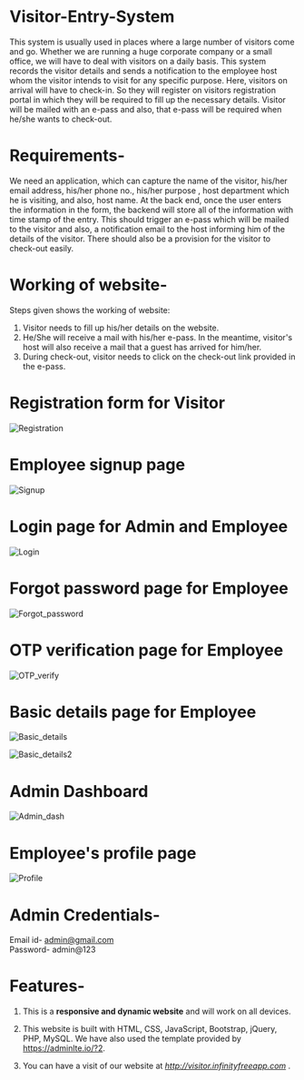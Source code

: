 # Visitor-Entry-System

This system is usually used in places where a large number of visitors come and go. Whether we are running a huge corporate company or a small office, we will have to deal with visitors on a daily basis. This system records the visitor details and sends a notification to the employee host whom the visitor intends to visit for any specific purpose. Here, visitors on arrival will have to check-in. So they will register on visitors registration portal in which they will be required to fill up the necessary details. Visitor will be mailed with an e-pass and also, that e-pass will be required when he/she wants to check-out.


# Requirements-

We need an application, which can capture the name of the visitor, his/her email address, his/her phone no., his/her purpose ,
host department which he is visiting, and also, host name.
At the back end, once the user enters the information in the form, the backend will store all of the information with time stamp of the entry.
This should trigger an e-pass which will be mailed to the visitor and also, a notification email to the host informing him of the details of the visitor.
There should also be a provision for the visitor to check-out easily.


# Working of website-

Steps given shows the working of website:

1) Visitor needs to fill up his/her details on the website.
2) He/She will receive a mail with his/her e-pass. In the meantime, visitor's host will also receive a mail that a guest has arrived for him/her.
3) During check-out, visitor needs to click on the check-out link provided in the e-pass.


# Registration form for Visitor

![Registration](https://user-images.githubusercontent.com/71785870/118768759-02209c80-b89d-11eb-8cce-0d3aa4d92612.jpeg)

# Employee signup page

![Signup](https://user-images.githubusercontent.com/71785870/118769042-54fa5400-b89d-11eb-8453-e097eca3c520.jpeg)

# Login page for Admin and Employee

![Login](https://user-images.githubusercontent.com/71785870/118768860-20869800-b89d-11eb-80dc-c2faa4605d8f.jpeg)

# Forgot password page for Employee

![Forgot_password](https://user-images.githubusercontent.com/71785870/118769104-6e9b9b80-b89d-11eb-8eb6-7269eb8fb235.jpeg)


# OTP verification page for Employee

![OTP_verify](https://user-images.githubusercontent.com/71785870/118769129-74917c80-b89d-11eb-99d5-69a0e45362b4.jpeg)


# Basic details page for Employee

![Basic_details](https://user-images.githubusercontent.com/71785870/118769149-7b1ff400-b89d-11eb-9b0c-109e2d91eb4a.jpeg)

![Basic_details2](https://user-images.githubusercontent.com/71785870/118769155-7c512100-b89d-11eb-8938-6d54cd958034.jpeg)

# Admin Dashboard

![Admin_dash](https://user-images.githubusercontent.com/71785870/118769156-7c512100-b89d-11eb-90ab-a323bbc54776.jpeg)

# Employee's profile page

![Profile](https://user-images.githubusercontent.com/71785870/118769160-7ce9b780-b89d-11eb-89de-933bf8590534.jpeg)


# Admin Credentials-
Email id- admin@gmail.com <br/>
Password- admin@123

# Features-

1) This is a <b>responsive and dynamic website</b> and will work on all devices.

2) This website is built with HTML, CSS, JavaScript, Bootstrap, jQuery, PHP, MySQL. We have also used the template provided by https://adminlte.io/?2.

3) You can have a visit of our website at <i> http://visitor.infinityfreeapp.com </i>.
